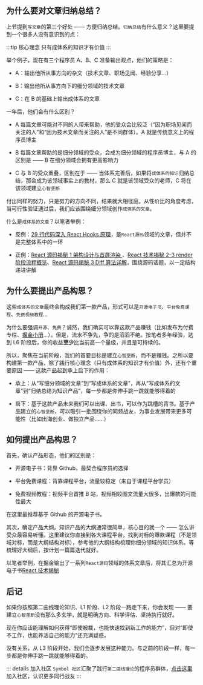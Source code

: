 ## 为什么要对文章归纳总结？

上节提到`写文章`的第三个好处 —— 方便归纳总结。`归纳总结`有什么意义？这里要提到一个很多人没有意识到的点：

:::tip 核心理念
只有成体系的知识才有价值
:::

举个例子，现在有三个程序员 A、B、C 准备输出观点，他们的策略是：

- A：输出他所从事方向的杂文（技术文章、职场见闻、经验分享...）

- B：输出他所从事方向下的细分领域的技术文章

- C：在 B 的基础上输出成体系的文章

一年后，他们会有什么区别？

- A 每篇文章可能对不同的人带来帮助，他的受众会比较泛（“因为职场见闻而关注的人”和“因为技术文章而关注的人”是不同群体）。A 就是传统意义上的程序员博主

- B 每篇文章帮助的是细分领域的受众，会成为细分领域的程序员博主，与 A 的区别是 —— B 在细分领域会拥有更高影响力

- C 与 B 的受众重叠，区别在于 —— 当体系完善后，如果将`成体系的知识`归纳总结，那会成为该领域事实上的教材，那么 C 就是该领域受众的老师，C 将在该领域建立`心智垄断`

付出同样的努力，只是努力的方向不同，结果就大相径庭。从性价比的角度考虑，当可行性验证通过后，我们应该围绕细分领域创作`成体系的文章`。

什么是`成体系的文章`？以笔者举例：

- 反例：[29 行代码深入 React Hooks 原理](https://juejin.cn/post/6844904128326434823)，是`React源码`领域的文章，但并不是完整体系中的一环

- 正例：[React 源码揭秘 1 架构设计与首屏渲染
  ](https://juejin.cn/post/6844904131795091464)、[React 技术揭秘 2-3 render 阶段流程概览](https://juejin.cn/post/6844904158990958600)、[React 源码揭秘 3 Diff 算法详解](https://juejin.cn/post/6844904167472005134)，围绕源码话题，以一定结构递进讲解

## 为什么要提出产品构思？

这些`成体系的文章`最终会构成我们第一款产品，形式可以是`开源电子书`、`平台免费课程`、`免费视频教程`...

为什么要强调`开源`、`免费`？诚然，我们确实可以靠这款产品赚钱（比如发布为付费专栏、[掘金小册](https://juejin.cn/course)...）。但是，流水不争先，争的是滔滔不绝。按笔者多年经验，达到 L6 阶段后，你的收益**至少**比当前高一个量级，并且是可持续的。

所以，聚焦在当前阶段，我们的首要目标是建立`心智垄断`，而不是赚钱。之所以要构建第一款产品，除了践行核心理念（只有成体系的知识才有价值）外，还有个重要原因 —— 这款产品起到承上启下的作用：

- 承上：从“写细分领域的文章”到“写成体系的文章”，再从“写成体系的文章”到“归纳总结为知识产品”，每一步都是你伸手跳一跳就能够得着的

- 启下：基于这款产品未来我们可以出课、出书，可以作为跳槽的背书。基于产品建立的`心智垄断`，可以吸引一批围绕你的同频战友，为事业发展带来更多可能性（比如出海创业、做独立产品......）

## 如何提出产品构思？

首先，确认产品形态，他们的区别是：

- 开源电子书：背靠 Github，最契合程序员的选择

- 平台免费课程：背靠课程平台，流量较稳定（来自于课程平台学员）

- 免费视频教程：视频平台首推 B 站，视频相较图文流量大很多，出爆款的可能性最大

在这里最推荐基于 Github 的开源电子书。

其次，确定产品大纲。知识产品的大纲通常很简单，核心目的就一个 —— 怎么讲受众最容易听懂。这里建议你直接到各大课程平台，找到对标的爆款课程（不是领域对标，而是大纲结构对标），参考他的大纲结构梳理你细分领域的知识体系。等梳理好大纲后，按计划一篇篇迭代就好。

以笔者举例，在掘金输出了一系列`React源码`领域的体系文章后，将其汇总为开源电子书[React 技术揭秘](https://github.com/BetaSu/just-react)

## 后记

如果你按照第二曲线理论知识、L1 阶段、L2 阶段一路走下来，你会发现 —— 要建立`心智垄断`没有那么多玄学，就是明确方向、科学评估、坚持执行就好。

现在你应该能理解如何获得“即使被裁，也能快速找到新工作的能力”，但对“即使不工作，也能养活自己的能力”还充满疑惑。

没有关系，从 L3 阶段开始，我们会逐步发展这种能力。与之前的阶段一样，每一步都是你伸手跳一跳就能够得着的。

::: details 加入社区
`Symbol 社区`汇聚了践行`第二曲线理论`的程序员群体，[点击这里](/docs/about.md)加入社区，认识更多同行战友
:::
